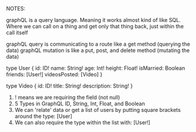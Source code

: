 NOTES:

graphQL is a query language. Meaning it works almost kind of like SQL. Where we can call on a thing and get only that thing back, just within the call itself


graphQL query is communicating to a route like a get method (querying the data) 
graphQL mutation is like a put, post, and delete method (mutating the data)


type User {
    id: ID!
    name: String!
    age: Int!
    height: Float!
    isMarried: Boolean
    friends: [User!]
    videosPosted: [Video]
}

type Video {
    id: ID!
    title: String!
    description: String!
}

1. ! means we are requiring the field (not null)
2. 5 Types in GraphQL ID, String, Int, Float, and Boolean
3. We can 'relate' data or get a list of users by putting square brackets around the type: [User]
4. We can also require the type within the list with: [User!]